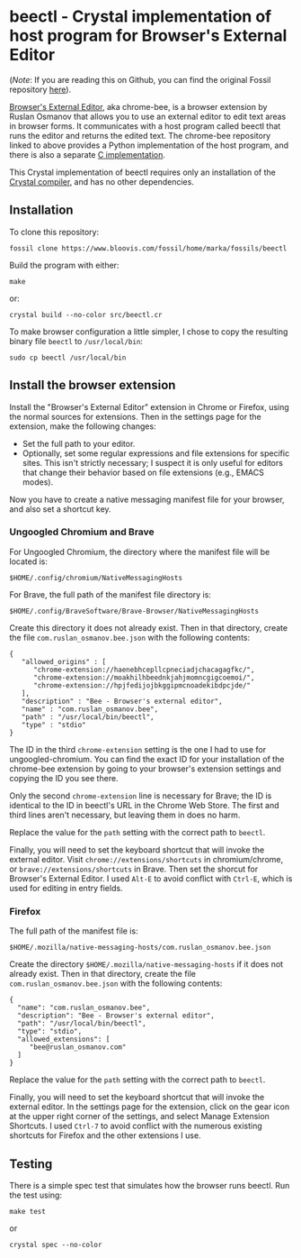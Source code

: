 # beectl - Crystal implementation of host program for Browser's External Editor

(*Note*: If you are reading this on Github, you can find the
original Fossil repository [here](https://www.bloovis.com/fossil/home/marka/fossils/beectl/home)).

[Browser's External Editor](https://github.com/rosmanov/chrome-bee),
aka chrome-bee, is a browser extension by Ruslan Osmanov that allows you to use an external
editor to edit text areas in browser forms.  It communicates with a
host program called beectl that runs the editor and returns the edited
text.  The chrome-bee repository linked to above provides a Python
implementation of the host program, and there is also a separate [C
implementation](https://github.com/rosmanov/bee-host).

This Crystal implementation of beectl requires only an installation of
the [Crystal compiler](https://crystal-lang.org/), and has no other dependencies.

## Installation

To clone this repository:

```
fossil clone https://www.bloovis.com/fossil/home/marka/fossils/beectl
```

Build the program with either:

```
make
```

or:

```
crystal build --no-color src/beectl.cr
```

To make browser configuration a little simpler, I chose to copy
the resulting binary file `beectl` to `/usr/local/bin`:

    sudo cp beectl /usr/local/bin

## Install the browser extension

Install the "Browser's External Editor" extension in Chrome or
Firefox, using the normal sources for extensions.  Then
in the settings page for the extension, make the following
changes:

* Set the full path to your editor.
* Optionally, set some regular expressions and file extensions for specific
sites.  This isn't strictly necessary; I suspect it is only useful for
editors that change their behavior based on file
extensions (e.g., EMACS modes).

Now you have to create a native messaging manifest file for
your browser, and also set a shortcut key.

### Ungoogled Chromium and Brave

For Ungoogled Chromium, the directory where the manifest file will be located is:

```
$HOME/.config/chromium/NativeMessagingHosts
```

For Brave, the full path of the manifest file directory is:

```
$HOME/.config/BraveSoftware/Brave-Browser/NativeMessagingHosts
```

Create this directory it does not already exist.  Then in that directory, create the file
`com.ruslan_osmanov.bee.json` with the following contents:

```
{
   "allowed_origins" : [
      "chrome-extension://haenebhcepllcpneciadjchacagagfkc/",
      "chrome-extension://moakhilhbeednkjahjmomncgigcoemoi/",
      "chrome-extension://hpjfedijojbkggipmcnoadekibdpcjde/"
   ],
   "description" : "Bee - Browser's external editor",
   "name" : "com.ruslan_osmanov.bee",
   "path" : "/usr/local/bin/beectl",
   "type" : "stdio"
}
```

The ID in the third `chrome-extension` setting is the one I had to use for ungoogled-chromium.
You can find the exact ID for your installation of the chrome-bee extension
by going to your browser's extension settings and copying the ID you see there.

Only the second `chrome-extension` line is necessary for Brave; the
ID is identical to the ID in beectl's URL in the Chrome Web Store.
The first and third lines aren't necessary, but leaving them in does no harm.


Replace the value for the `path` setting with the correct
path to `beectl`.

Finally, you will need to set the keyboard shortcut that will invoke the external
editor.  Visit `chrome://extensions/shortcuts` in chromium/chrome, or
`brave://extensions/shortcuts` in Brave.  Then
set the shorcut for Browser's External Editor.  I used `Alt-E` to avoid conflict
with `Ctrl-E`, which is used for editing in entry fields.

### Firefox

The full path of the manifest file is:

```
$HOME/.mozilla/native-messaging-hosts/com.ruslan_osmanov.bee.json
```

Create the directory `$HOME/.mozilla/native-messaging-hosts` if
it does not already exist.  Then in that directory, create the file
`com.ruslan_osmanov.bee.json` with the following contents:

```
{
  "name": "com.ruslan_osmanov.bee",
  "description": "Bee - Browser's external editor",
  "path": "/usr/local/bin/beectl",
  "type": "stdio",
  "allowed_extensions": [
     "bee@ruslan_osmanov.com"
  ]
}
```

Replace the value for the `path` setting with the correct
path to `beectl`.

Finally, you will need to set the keyboard shortcut that will invoke the external
editor.  In the settings page for the extension, click on the gear icon
at the upper right corner of the settings, and select Manage Extension Shortcuts.
I used `Ctrl-7` to avoid conflict with the numerous existing shortcuts
for Firefox and the other extensions I use.

## Testing

There is a simple spec test that simulates how the browser runs
beectl.  Run the test using:

```
make test
```

or

```
crystal spec --no-color
```
